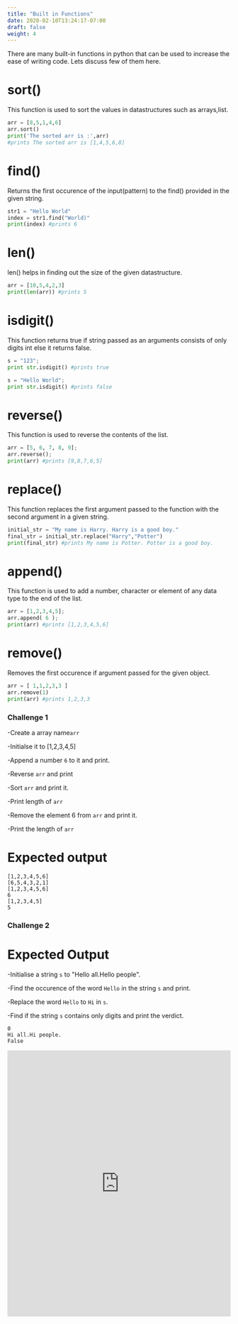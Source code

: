 ```yaml
---
title: "Built in Functions"
date: 2020-02-10T13:24:17-07:00
draft: false
weight: 4
--- 
```


There are many built-in functions in python that can be used to increase the ease of writing code. Lets discuss few of them here.

# sort()

This function is used to sort the values in datastructures such as arrays,list.
```python
arr = [8,5,1,4,6]
arr.sort()
print('The sorted arr is :',arr)
#prints The sorted arr is [1,4,5,6,8]
```


# find()
Returns the first occurence of the input(pattern) to the find() provided in the given string.
```python
str1 = "Hello World"
index = str1.find("World)"
print(index) #prints 6
```
# len()
len() helps in finding out the size of the given datastructure.
```python
arr = [10,5,4,2,3]
print(len(arr)) #prints 5
```

# isdigit()
This function returns true if string passed as an arguments consists of only digits int else it returns false.
```python
s = "123";  
print str.isdigit() #prints true

s = "Hello World";
print str.isdigit() #prints false
```

# reverse()
This function is used to reverse the contents of the list.
```python
arr = [5, 6, 7, 8, 9];
arr.reverse();
print(arr) #prints [9,8,7,6,5]
```
# replace()

This function replaces the first argument passed to the function with the second argument in a given string.

```python
initial_str = "My name is Harry. Harry is a good boy."
final_str = initial_str.replace("Harry","Potter")
print(final_str) #prints My name is Potter. Potter is a good boy.
```

# append()

This function is used to add a number, character or element of any data type to the end of the list.
```python
arr = [1,2,3,4,5];
arr.append( 6 );
print(arr) #prints [1,2,3,4,5,6]
```
# remove()
Removes the first occurence if argument passed for the given object.
```python
arr = [ 1,1,2,3,3 ]  
arr.remove(1)  
print(arr) #prints 1,2,3,3
```
### Challenge 1
-Create a array name`arr`

-Initialse it to [1,2,3,4,5]

-Append a number `6` to it and print.

-Reverse `arr` and print

-Sort `arr` and print it.

-Print length of `arr`

-Remove the element 6 from `arr` and print it.

-Print the length of `arr`

# Expected output

    [1,2,3,4,5,6]
    [6,5,4,3,2,1]
    [1,2,3,4,5,6]
    6
    [1,2,3,4,5]
    5
### Challenge 2

# Expected Output
-Initialise a string `s` to "Hello all.Hello people".

-Find the occurence of the word `Hello` in the string `s` and print.

-Replace the word `Hello` to `Hi` in `s`.

-Find if the string `s` contains only digits and print the verdict.

    0
    Hi all.Hi people.
    False
<iframe height="600px" width="100%" 
 src="https://repl.it/@nuevofoundation/python-blank?lite=true" scrolling="no" frameborder="no" allowtransparency="true" allowfullscreen="true" sandbox="allow-forms allow-pointer-lock allow-popups allow-same-origin allow-scripts allow-modals"></iframe>
